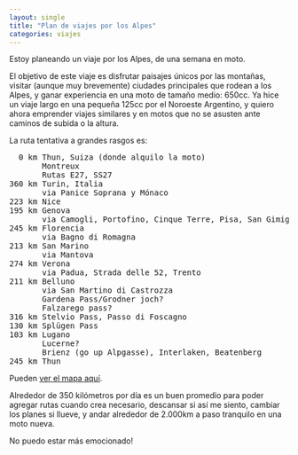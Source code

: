 ```yaml
---
layout: single
title: "Plan de viajes por los Alpes"
categories: viajes
---
```


Estoy planeando un viaje por los Alpes, de una semana en moto.

El objetivo de este viaje es disfrutar paisajes únicos por las montañas, visitar
(aunque muy brevemente) ciudades principales que rodean a los Alpes, y ganar
experiencia en una moto de tamaño medio: 650cc. Ya hice un viaje largo en una
pequeña 125cc por el Noroeste Argentino, y quiero ahora emprender viajes
similares y en motos que no se asusten ante caminos de subida o la altura.

La ruta tentativa a grandes rasgos es:

<pre>
  0 km Thun, Suiza (donde alquilo la moto)
       Montreux
       Rutas E27, SS27
360 km Turin, Italia
       via Panice Soprana y Mónaco
223 km Nice
195 km Genova
       via Camogli, Portofino, Cinque Terre, Pisa, San Gimignano, Siena
245 km Florencia
       via Bagno di Romagna
213 km San Marino
       via Mantova
274 km Verona
       via Padua, Strada delle 52, Trento
211 km Belluno
       via San Martino di Castrozza
       Gardena Pass/Grodner joch?
       Falzarego pass?
316 km Stelvio Pass, Passo di Foscagno
130 km Splügen Pass
103 km Lugano
       Lucerne?
       Brienz (go up Alpgasse), Interlaken, Beatenberg
245 km Thun
</pre>

Pueden [ver el mapa aquí].

[ver el mapa aquí]: https://www.google.com/maps/d/viewer?mid=zHlbKOUDtFkY.k2Ld2XQf6WlA

Alrededor de 350 kilómetros por día es un buen promedio para poder agregar rutas
cuando crea necesario, descansar si así me siento, cambiar los planes si llueve,
y andar alrededor de 2.000km a paso tranquilo en una moto nueva.

No puedo estar más emocionado!
